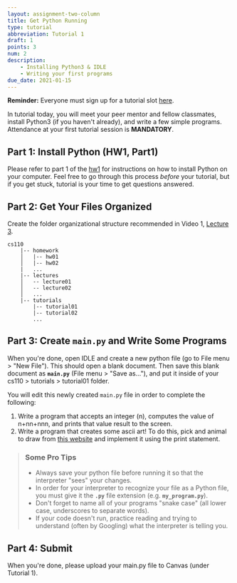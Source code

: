 ```yaml
---
layout: assignment-two-column
title: Get Python Running
type: tutorial
abbreviation: Tutorial 1
draft: 1
points: 3
num: 2
description: 
    - Installing Python3 & IDLE
    - Writing your first programs
due_date: 2021-01-15
---
```


**Reminder:** Everyone must sign up for a tutorial slot <a href="https://docs.google.com/spreadsheets/d/1twZ2NDfyu0jVgvb4SMS2Cd9KEwwcPN0BZvLg0XMJuh8/edit#gid=0" target="_blank">here</a>. 

In tutorial today, you will meet your peer mentor and fellow classmates, install Python3 (if you haven't already), and write a few simple programs. Attendance at your first tutorial session is **MANDATORY**.

## Part 1: Install Python (HW1, Part1)
Please refer to part 1 of the [hw1](hw1) for instructions on how to install Python on your computer. Feel free to go through this process *before* your tutorial, but if you get stuck, tutorial is your time to get questions answered.

## Part 2: Get Your Files Organized
Create the folder organizational structure recommended in Video 1, [Lecture 3](../lectures/week02-lecture01). 

```
cs110
    |-- homework
    │   |-- hw01
    │   |-- hw02
    |   ...
    |-- lectures
    │   -- lecture01
    │   -- lecture02
    │   ...
    |-- tutorials
        |-- tutorial01
        |-- tutorial02
        ...
```

## Part 3: Create `main.py` and Write Some Programs
When you're done, open IDLE and create a new python file (go to File menu > "New File"). This should open a blank document. Then save this blank document as **`main.py`** (File menu > "Save as..."), and put it inside of your cs110 > tutorials > tutorial01 folder. 

You will edit this newly created `main.py` file in order to complete the following:

1. Write a program that accepts an integer (n), computes the value of n+nn+nnn, and prints that value result to the screen.
2. Write a program that creates some ascii art! To do this, pick and animal to draw from [this website](https://www.asciiart.eu/animals/) and implement it using the print statement.

> ### Some Pro Tips
> * Always save your python file before running it so that the interpreter "sees" your changes.
> * In order for your interpreter to recognize your file as a Python file, you must give it the **`.py`** file extension (e.g. **`my_program.py`**).
> * Don't forget to name all of your programs "snake case" (all lower case, underscores to separate words).
> * If your code doesn't run, practice reading and trying to understand (often by Googling) what the interpreter is telling you.

## Part 4: Submit
When you're done, please upload your main.py file to Canvas (under Tutorial 1).
